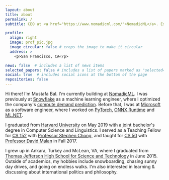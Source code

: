 ```yaml
---
layout: about
title: about
permalink: /
subtitle: CEO at <a href="https://www.nomadicml.com/">NomadicML</a>. Ex-MLE at <a href='https://www.snowflake.com/en/'>Snowflake</a>, Microsoft <a href='https://www.harvard.edu'>Harvard</a> '19 CS & Linguistics, <a href='https://tjhsst.fcps.edu'>TJHSST</a> '15

profile:
  align: right
  image: prof_pic.jpg
  image_circular: false # crops the image to make it circular
  address: >
    <p>San Francisco, CA</p>

news: false  # includes a list of news items
selected_papers: false # includes a list of papers marked as "selected={true}"
social: true  # includes social icons at the bottom of the page
repositories: false
---
```


Hi there! I'm Mustafa Bal. I'm currently building at <a href="https://www.nomadicml.com/">NomadicML</a>. I was previously at <a href="http://snowflake.com">Snowflake</a> as a machine learning engineer, where I optimized the company's <a href="https://medium.com/snowflake/efficiency-at-snowflake-free-pool-management-9dd7a0bd34d1">compute demand prediction</a>. Before that, I was at <a href="microsoft">Microsoft</a> as a software engineer, where I worked on <a href="http://pytorch.org">PyTorch</a>, <a href="http://onnxruntime.ai">ONNX Runtime</a> and <a href="https://dotnet.microsoft.com/en-us/apps/machinelearning-ai/ml-dotnet">ML.NET</a>.

I graduated from <a href= "http://harvard.edu">Harvard University</a> on May 2019 with a joint bachelor's degree in Computer Science and Linguistics. I served as a Teaching Fellow for <a href= "https://www.seas.harvard.edu/courses/cs152/2019sp/">CS 152</a> with <a href= "https://people.seas.harvard.edu/~chong/">Professor Stephen Chong</a>, and taught for <a href= "https://cs50.harvard.edu/college/">CS 50</a> with <a href= "https://cs.harvard.edu/malan/">Professor David Malan</a> in Fall 2017.

I grew up in Ankara, Turkey and McLean, VA, where I graduated from <a href= "http://tjhsst.fcps.edu"> Thomas Jefferson High School for Science and Technology</a> in June 2015. Outside of academics, my hobbies include snowboarding, chasing sunny day drives, and going on endless walks. I'm also interested in learning & discussing about international politics and philosophy.
